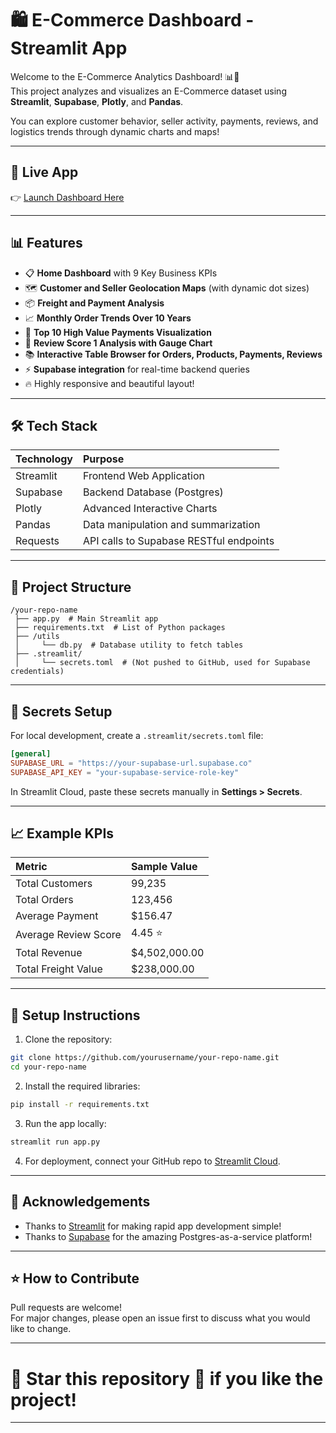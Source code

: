# 🛍️ E-Commerce Dashboard - Streamlit App

Welcome to the E-Commerce Analytics Dashboard! 📊🚀  
This project analyzes and visualizes an E-Commerce dataset using **Streamlit**, **Supabase**, **Plotly**, and **Pandas**.

You can explore customer behavior, seller activity, payments, reviews, and logistics trends through dynamic charts and maps!

---

## 🚀 Live App

👉 [Launch Dashboard Here]([https://your-streamlit-cloud-app-link](https://e-commerce-app-dmql.streamlit.app/))

---

## 📊 Features

- 📋 **Home Dashboard** with 9 Key Business KPIs
- 🗺️ **Customer and Seller Geolocation Maps** (with dynamic dot sizes)
- 📦 **Freight and Payment Analysis**
- 📈 **Monthly Order Trends Over 10 Years**
- 🎯 **Top 10 High Value Payments Visualization**
- 🌟 **Review Score 1 Analysis with Gauge Chart**
- 📚 **Interactive Table Browser for Orders, Products, Payments, Reviews**
- ⚡ **Supabase integration** for real-time backend queries
- 🔥 Highly responsive and beautiful layout!

---

## 🛠️ Tech Stack

| Technology | Purpose |
|:-----------|:--------|
| Streamlit | Frontend Web Application |
| Supabase | Backend Database (Postgres) |
| Plotly | Advanced Interactive Charts |
| Pandas | Data manipulation and summarization |
| Requests | API calls to Supabase RESTful endpoints |

---

## 📂 Project Structure

```
/your-repo-name
 ├── app.py  # Main Streamlit app
 ├── requirements.txt  # List of Python packages
 ├── /utils
 │     └── db.py  # Database utility to fetch tables
 ├── .streamlit/
 │     └── secrets.toml  # (Not pushed to GitHub, used for Supabase credentials)
```

---

## 🔑 Secrets Setup

For local development, create a `.streamlit/secrets.toml` file:

```toml
[general]
SUPABASE_URL = "https://your-supabase-url.supabase.co"
SUPABASE_API_KEY = "your-supabase-service-role-key"
```

In Streamlit Cloud, paste these secrets manually in **Settings > Secrets**.

---

## 📈 Example KPIs

| Metric | Sample Value |
|:-------|:-------------|
| Total Customers | 99,235 |
| Total Orders | 123,456 |
| Average Payment | $156.47 |
| Average Review Score | 4.45 ⭐ |
| Total Revenue | $4,502,000.00 |
| Total Freight Value | $238,000.00 |

---

## 📜 Setup Instructions

1. Clone the repository:

```bash
git clone https://github.com/yourusername/your-repo-name.git
cd your-repo-name
```

2. Install the required libraries:

```bash
pip install -r requirements.txt
```

3. Run the app locally:

```bash
streamlit run app.py
```

4. For deployment, connect your GitHub repo to [Streamlit Cloud](https://streamlit.io/cloud).

---
## 💬 Acknowledgements

- Thanks to [Streamlit](https://streamlit.io) for making rapid app development simple!
- Thanks to [Supabase](https://supabase.io) for the amazing Postgres-as-a-service platform!

---

## ⭐ How to Contribute

Pull requests are welcome!  
For major changes, please open an issue first to discuss what you would like to change.

---

# 📢 Star this repository 🌟 if you like the project!

---
